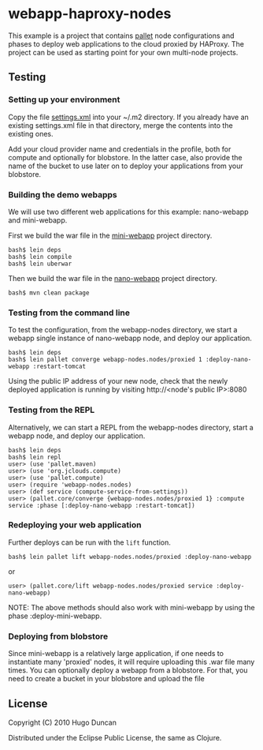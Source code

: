 # webapp-haproxy-nodes

This example is a project that contains
[pallet](http://github.com/hugoduncan/pallet) node configurations and phases to
deploy web applications to the cloud proxied by HAProxy.  The project can be used as starting point for your own multi-node projects.

## Testing

### Setting up your environment

Copy the file [settings.xml](http://github.com/hugoduncan/pallet-examples/tree/master/webapp-haproxy-nodes/settings.xml) into your ~/.m2 directory. If you already have an existing settings.xml file in that directory, merge the contents into the existing ones. 

Add your cloud provider name and credentials in the profile, both for compute and optionally for blobstore. In the latter case, also provide the name of the bucket to use later on to deploy your applications from your blobstore.

### Building the demo webapps

We will use two different web applications for this example: nano-webapp and mini-webapp.

First we build the war file in the [mini-webapp](http://github.com/hugoduncan/pallet-examples/tree/master/mini-webapp/) project directory.

    bash$ lein deps
    bash$ lein compile
    bash$ lein uberwar

Then we build the war file in the [nano-webapp](http://github.com/hugoduncan/pallet-examples/tree/master/nano-webapp) project directory.

    bash$ mvn clean package

### Testing from the command line

To test the configuration, from the webapp-nodes directory, we start a webapp single instance of nano-webapp
node, and deploy our application.

    bash$ lein deps
    bash$ lein pallet converge webapp-nodes.nodes/proxied 1 :deploy-nano-webapp :restart-tomcat 

Using the public IP address of your new node, check that the newly deployed application is running by visiting http://<node's public IP>:8080

### Testing from the REPL

Alternatively, we can start a REPL from the webapp-nodes directory,
start a webapp node, and deploy our application.

    bash$ lein deps
    bash$ lein repl
    user> (use 'pallet.maven)
    user> (use 'org.jclouds.compute)
    user> (use 'pallet.compute)
    user> (require 'webapp-nodes.nodes)
    user> (def service (compute-service-from-settings))
    user> (pallet.core/converge {webapp-nodes.nodes/proxied 1} :compute service :phase [:deploy-nano-webapp :restart-tomcat])

### Redeploying your web application

Further deploys can be run with the `lift` function.

    bash$ lein pallet lift webapp-nodes.nodes/proxied :deploy-nano-webapp

or

    user> (pallet.core/lift webapp-nodes.nodes/proxied service :deploy-nano-webapp)

NOTE: The above methods should also work with mini-webapp by using the phase :deploy-mini-webapp.

### Deploying from blobstore

Since mini-webapp is a relatively large application, if one needs to instantiate many 'proxied' nodes, it will require uploading this .war file many times. You can optionally deploy a webapp from a blobstore. For that, you need to create a bucket in your blobstore and upload the file  

## License

Copyright (C) 2010 Hugo Duncan

Distributed under the Eclipse Public License, the same as Clojure.
